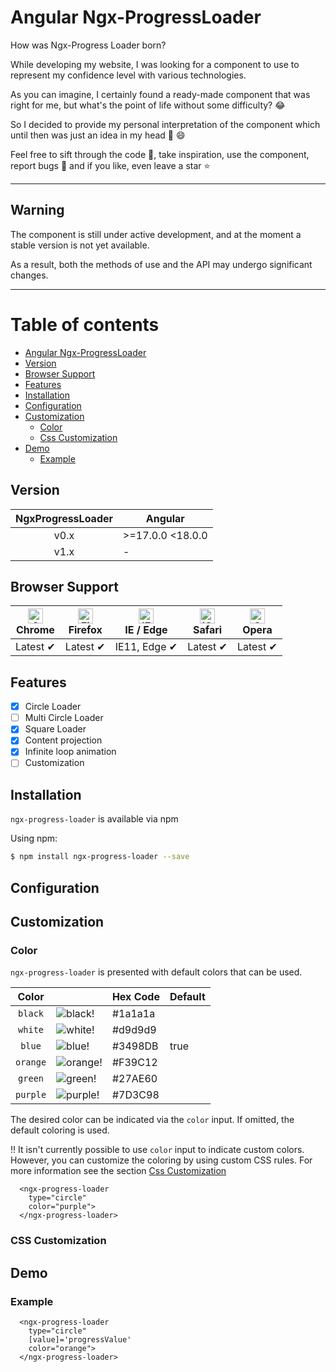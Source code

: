 # Angular Ngx-ProgressLoader

How was Ngx-Progress Loader born?

While developing my website, I was looking for a component to use to represent my confidence level with various technologies.

As you can imagine, I certainly found a ready-made component that was right for me, but what's the point of life without some difficulty? :joy:

So I decided to provide my personal interpretation of the component which until then was just an idea in my head :muscle: :smile:

Feel free to sift through the code :mag_right:, take inspiration, use the component, report bugs :bug: and if you like, even leave a star :star:

---

## Warning

The component is still under active development, and at the moment a stable version is not yet available.

As a result, both the methods of use and the API may undergo significant changes.

---

Table of contents
=================

- [Angular Ngx-ProgressLoader](#angular-ngx-progressloader)
- [Version](#version)
- [Browser Support](#browser-support)
- [Features](#features)
- [Installation](#installation)
- [Configuration](#configuration)
- [Customization](#customization)
  - [Color](#color)
  - [Css Customization](#css-customization)
- [Demo](#demo)
  - [Example](#example)

## Version

| NgxProgressLoader | Angular          |
|:-----------------:| ---------------- |
| v0.x              | >=17.0.0 <18.0.0 |
|  v1.x             |        -         |

## Browser Support

| [<img src="https://raw.githubusercontent.com/alrra/browser-logos/master/src/chrome/chrome_48x48.png" alt="Chrome" width="24px" height="24px" />](http://godban.github.io/browsers-support-badges/)</br>Chrome | [<img src="https://raw.githubusercontent.com/alrra/browser-logos/master/src/firefox/firefox_48x48.png" alt="Firefox" width="24px" height="24px" />](http://godban.github.io/browsers-support-badges/)</br>Firefox | [<img src="https://raw.githubusercontent.com/alrra/browser-logos/master/src/edge/edge_48x48.png" alt="IE / Edge" width="24px" height="24px" />](http://godban.github.io/browsers-support-badges/)</br>IE / Edge | [<img src="https://raw.githubusercontent.com/alrra/browser-logos/master/src/safari-ios/safari-ios_48x48.png" alt="iOS Safari" width="24px" height="24px" />](http://godban.github.io/browsers-support-badges/)</br>Safari | [<img src="https://raw.githubusercontent.com/alrra/browser-logos/master/src/opera/opera_48x48.png" alt="Opera" width="24px" height="24px" />](http://godban.github.io/browsers-support-badges/)</br>Opera |
| ------------------------------------------------------------------------------------------------------------------------------------------------------------------------------------------------------------- | ----------------------------------------------------------------------------------------------------------------------------------------------------------------------------------------------------------------- | --------------------------------------------------------------------------------------------------------------------------------------------------------------------------------------------------------------- | ------------------------------------------------------------------------------------------------------------------------------------------------------------------------------------------------------------------------- | --------------------------------------------------------------------------------------------------------------------------------------------------------------------------------------------------------- |
| Latest ✔                                                                                                                                                                                                      | Latest ✔                                                                                                                                                                                                          | IE11, Edge ✔                                                                                                                                                                                                    | Latest ✔                                                                                                                                                                                                                  | Latest ✔                                                                                                                                                                                                  |

## Features

- [x] Circle Loader
- [ ] Multi Circle Loader
- [x] Square Loader
- [x] Content projection
- [x] Infinite loop animation
- [ ] Customization

## Installation

`ngx-progress-loader` is available via npm

Using npm:

```bash
$ npm install ngx-progress-loader --save
```

## Configuration

## Customization

### Color

`ngx-progress-loader` is presented with default colors that can be used.

|  Color   |                                                          | Hex Code | Default   |
|:--------:|----------------------------------------------------------|----------|-----------|
| `black`  | ![black!](https://i.ibb.co/JqnC7cT/black.png "black")    | #1a1a1a  |           |
| `white`  | ![white!](https://i.ibb.co/jzVRFTP/white.png "white")    | #d9d9d9  |           |
|  `blue`  | ![blue!](https://i.ibb.co/LhByBcM/blue.png "blue")       | #3498DB  | true      |
| `orange` | ![orange!](https://i.ibb.co/vJDzBCR/orange.png "orange") | #F39C12  |           |
| `green`  | ![green!](https://i.ibb.co/cDcJ1hw/green.png "green")    | #27AE60  |           |
| `purple` | ![purple!](https://i.ibb.co/Hg6bjXS/purple.png "purple") | #7D3C98  |           |

The desired color can be indicated via the `color` input. If omitted, the default coloring is used.

 :bangbang: It isn't currently possible to use `color` input to indicate custom colors. 
 However, you can customize the coloring by using custom CSS rules. For more information see the section
[Css Customization](#css-customization)

```angular17html
  <ngx-progress-loader
    type="circle"
    color="purple">
  </ngx-progress-loader>
```

### CSS Customization

## Demo

### Example

```angular17html
  <ngx-progress-loader
    type="circle"
    [value]='progressValue'
    color="orange">
  </ngx-progress-loader>
```
